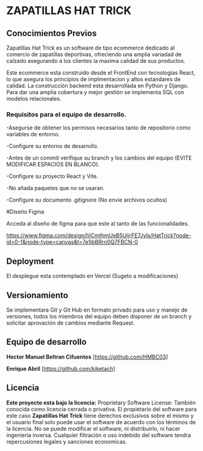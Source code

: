 # ZAPATILLAS HAT TRICK


## Conocimientos Previos
Zapatillas Hat Trick es un software de tipo ecommerce dedicado al comercio de zapatillas deportivas, ofreciendo una amplia variadad de calzado asegurando a los clientes la maxima calidad de sus productos.

Este ecommerce esta construido desde el FrontEnd con tecnologias React, lo que asegura los principios de implmentacion y altos estandares de calidad.
La construcción backend esta desarrollada en Python y Django.
Para dar una amplia cobertura y mejor gestión se implementa SQL con modelos relacionales.

### Requisitos para el equipo de desarrollo.

-Asegurse de obtener los permisos necesarios tanto de repositorio como variables de entorno.

-Configure su entorno de desarrollo.

-Antes de un commit verifique su branch y los cambios del equipo (EVITE MODIFICAR ESPACIOS EN BLANCO).

-Configure su proyecto React y Vite.

-No añada paquetes que no se usaran.

-Configure su documento .gitignore (No envie archivos ocultos)


#Diseño Figma

Acceda al diseño de figma para que este al tanto de las funcionalidades.

https://www.figma.com/design/hICmthmUeB5UijrFE7Jyls/HatTrick?node-id=0-1&node-type=canvas&t=7e1ibBRrn0Q7FBCN-0


## Deployment

El desplegue esta contemplado en Vercel (Sugeto a modificaciones)



## Versionamiento

Se implementara Git y Git Hub en formato privado para uso y manejo de versiones, todos los miembros del equipo deben disponer de un branch y solicitar aprovación de cambios mediante Request.

## Equipo de desarrollo

 **Hector Manuel Beltran Cifuentes** [https://github.com/HMBC03]
 
**Enrique Abril** [https://github.com/kiketach]


## Licencia

**Este proyecto esta bajo la licencia:**
Proprietary Software License: También conocida como licencia cerrada o privativa. 
El propietario del software para este caso **Zapatillas Hat Trick** tiene derechos exclusivos sobre el mismo y el usuario final solo puede usar el software de acuerdo con los términos de la licencia. 
No se puede modificar el software, ni distribuirlo, ni hacer ingeniería inversa.
Cualquier filtración o uso indebido del software tendra repercusiones legales y sanciones economicas.
